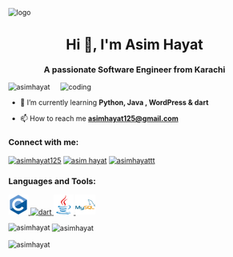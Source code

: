![logo](https://github.com/asimhayat/asimhayat/blob/main/banner.png)
<h1 align="center">Hi 👋, I'm Asim Hayat</h1>
<h3 align="center">A passionate Software Engineer from Karachi</h3>

<img align="right" alt="coding" width="400" src="https://media.tenor.com/GfSX-u7VGM4AAAAC/coding.gif">

<p align="left"> <img src="https://komarev.com/ghpvc/?username=asimhayat&label=Profile%20views&color=0e75b6&style=flat" alt="asimhayat" /> </p>

- 🌱 I’m currently learning **Python, Java , WordPress & dart**

- 📫 How to reach me **asimhayat125@gmail.com**

<h3 align="left">Connect with me:</h3>
<p align="left">
<a href="https://twitter.com/asimhayat125" target="blank"><img align="center" src="https://raw.githubusercontent.com/rahuldkjain/github-profile-readme-generator/master/src/images/icons/Social/twitter.svg" alt="asimhayat125" height="30" width="40" /></a>
<a href="https://fb.com/asim hayat" target="blank"><img align="center" src="https://raw.githubusercontent.com/rahuldkjain/github-profile-readme-generator/master/src/images/icons/Social/facebook.svg" alt="asim hayat" height="30" width="40" /></a>
<a href="https://instagram.com/asimhayattt" target="blank"><img align="center" src="https://raw.githubusercontent.com/rahuldkjain/github-profile-readme-generator/master/src/images/icons/Social/instagram.svg" alt="asimhayattt" height="30" width="40" /></a>
</p>

<h3 align="left">Languages and Tools:</h3>
<p align="left"> <a href="https://www.cprogramming.com/" target="_blank" rel="noreferrer"> <img src="https://raw.githubusercontent.com/devicons/devicon/master/icons/c/c-original.svg" alt="c" width="40" height="40"/> </a> <a href="https://dart.dev" target="_blank" rel="noreferrer"> <img src="https://www.vectorlogo.zone/logos/dartlang/dartlang-icon.svg" alt="dart" width="40" height="40"/> </a> <a href="https://www.java.com" target="_blank" rel="noreferrer"> <img src="https://raw.githubusercontent.com/devicons/devicon/master/icons/java/java-original.svg" alt="java" width="40" height="40"/> </a> <a href="https://www.mysql.com/" target="_blank" rel="noreferrer"> <img src="https://raw.githubusercontent.com/devicons/devicon/master/icons/mysql/mysql-original-wordmark.svg" alt="mysql" width="40" height="40"/> </a> </p>

<p><img align="left" src="https://github-readme-stats.vercel.app/api/top-langs?username=asimhayat&show_icons=true&locale=en&layout=compact" alt="asimhayat" /></p>

<p>&nbsp;<img align="center" src="https://github-readme-stats.vercel.app/api?username=asimhayat&show_icons=true&locale=en" alt="asimhayat" /></p>

<p><img align="center" src="https://github-readme-streak-stats.herokuapp.com/?user=asimhayat&" alt="asimhayat" /></p>
